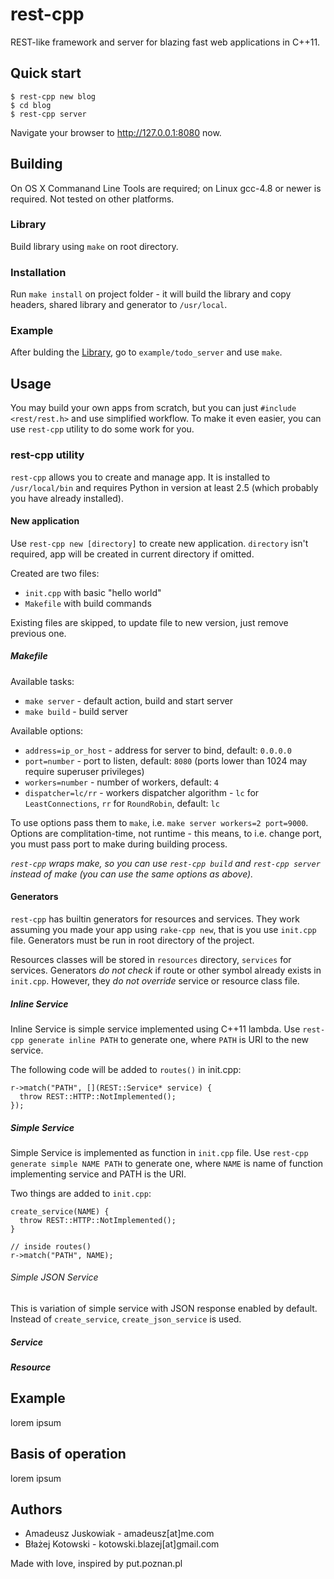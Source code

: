 rest-cpp
========
REST-like framework and server for blazing fast web applications in
C++11.


Quick start
-----------
    $ rest-cpp new blog
    $ cd blog
    $ rest-cpp server

Navigate your browser to http://127.0.0.1:8080 now.


Building
--------
On OS X Commanand Line Tools are required; on Linux gcc-4.8 or newer is
required. Not tested on other platforms.


### Library
Build library using `make` on root directory.

### Installation
Run `make install` on project folder - it will build the library and
copy headers, shared library and generator to `/usr/local`.

### Example
After bulding the [Library](#library), go to `example/todo_server` and use `make`. 


Usage
-----
You may build your own apps from scratch, but you can just `#include <rest/rest.h>`
and use simplified workflow. To make it even easier, you can use `rest-cpp` utility
to do some work for you.

### rest-cpp utility
`rest-cpp` allows you to create and manage app.
It is installed to `/usr/local/bin` and requires Python in version at
least 2.5 (which probably you have already installed).

#### New application
Use `rest-cpp new [directory]` to create new application. `directory`
isn't required, app will be created in current directory if omitted.

Created are two files:
  - `init.cpp` with basic "hello world"
  - `Makefile` with build commands

Existing files are skipped, to update file to new version, just remove
previous one.

##### Makefile
Available tasks:
  - `make server` - default action, build and start server
  - `make build` - build server

Available options:
  - `address=ip_or_host` - address for server to bind, default: `0.0.0.0`
  - `port=number` - port to listen, default: `8080` (ports lower than 1024 may require superuser privileges)
  - `workers=number` - number of workers, default: `4`
  - `dispatcher=lc/rr` - workers dispatcher algorithm - `lc` for `LeastConnections`, `rr` for `RoundRobin`, default: `lc`

To use options pass them to `make`, i.e. `make server workers=2 port=9000`.
Options are complitation-time, not runtime - this means, to i.e. change
port, you must pass port to make during building process.

*`rest-cpp` wraps make, so you can use `rest-cpp build` and `rest-cpp server` instead of
make (you can use the same options as above).*

#### Generators
`rest-cpp` has builtin generators for resources and services. They work
assuming you made your app using `rake-cpp new`, that is you use
`init.cpp` file. Generators must be run in root directory of the
project.

Resources classes will be stored in `resources` directory, `services`
for services. Generators *do not check* if route or other symbol
already exists in `init.cpp`. However, they *do not override* service or resource class file.

##### Inline Service
Inline Service is simple service implemented using C++11 lambda. Use
`rest-cpp generate inline PATH` to generate one, where `PATH` is URI to
the new service.

The following code will be added to `routes()` in init.cpp:

    r->match("PATH", [](REST::Service* service) {
      throw REST::HTTP::NotImplemented();
    });

##### Simple Service
Simple Service is implemented as function in `init.cpp` file.
Use `rest-cpp generate simple NAME PATH` to generate one, where `NAME`
is name of function implementing service and PATH is the URI.

Two things are added to `init.cpp`:

    create_service(NAME) {
      throw REST::HTTP::NotImplemented();
    }

    // inside routes()
    r->match("PATH", NAME);

###### Simple JSON Service
This is variation of simple service with JSON response enabled by
default. Instead of `create_service`, `create_json_service` is used.

##### Service

##### Resource

Example
-------
lorem ipsum


Basis of operation
------------------
lorem ipsum


Authors
-------
- Amadeusz Juskowiak - amadeusz[at]me.com
- Błażej Kotowski - kotowski.blazej[at]gmail.com

Made with love, inspired by put.poznan.pl
